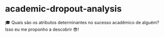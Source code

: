 # academic-dropout-analysis
🎓 Quais são os atributos determinantes no sucesso acadêmico de alguém? Isso eu me proponho a descobrir 😎!
